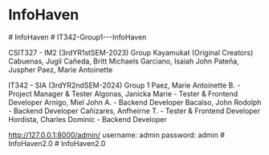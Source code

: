 # InfoHaven
#   I n f o H a v e n 
 
 #   I T 3 4 2 - G r o u p 1 - - - I n f o H a v e n 

CSIT327 - IM2 (3rdYR1stSEM-2023)
Group Kayamukat (Original Creators)
Cabuenas, Jugil
Cañeda, Britt Michaels
Garciano, Isaiah John
Pateña, Juspher
Paez, Marie Antoinette

IT342 - SIA (3rdYR2ndSEM-2024)
Group 1
Paez, Marie Antoinette B. - Project Manager & Tester
Algonas, Janicka Marie - Tester & Frontend Developer
Arnigo, Miel John A. - Backend Developer
Bacalso, John Rodolph - Backend Developer
Cañizares, Anfheirne T. - Tester & Frontend Developer
Hordista, Charles Dominic - Backend Developer

http://127.0.0.1:8000/admin/
username: admin
password: admin
#   I n f o H a v e n 2 . 0  
 #   I n f o H a v e n 2 . 0  
 